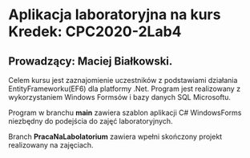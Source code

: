 # Aplikacja laboratoryjna na kurs Kredek: CPC2020-2Lab4
## Prowadzący: Maciej Białkowski.

Celem kursu jest zaznajomienie uczestników z podstawiami działania EntityFrameworku(EF6) dla platformy .Net. Program jest realizowany z wykorzystaniem Windows Formsów i bazy danych SQL Microsoftu.

Program w branchu **main** zawiera szablon aplikacji C# WindowsForms niezbędny do podejścia do zajęć laboratoryjnych.

Branch **PracaNaLabolatorium** zawiera wpełni skończony projekt realizowany na zajęciach.
